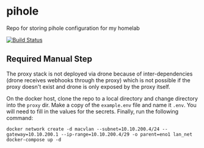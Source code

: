 # pihole
Repo for storing pihole configuration for my homelab

[![Build Status](http://drone.lukemilius.com/api/badges/lmilius-homelab/pihole/status.svg)](http://drone.lukemilius.com/lmilius-homelab/pihole)

## Required Manual Step
The proxy stack is not deployed via drone because of inter-dependencies 
(drone receives webhooks through the proxy) which is not possible if the
proxy doesn't exist and drone is only exposed by the proxy itself.

On the docker host, clone the repo to a local directory and change directory into 
the `proxy` dir. Make a copy of the `example.env` file and name it `.env`. 
You will need to fill in the values for the secrets. Finally, run the following command:

```shell script
docker network create -d macvlan --subnet=10.10.200.4/24 --gateway=10.10.200.1 --ip-range=10.10.200.4/29 -o parent=eno1 lan_net
docker-compose up -d
```

